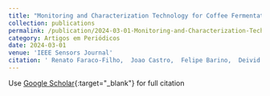 ```yaml
---
title: "Monitoring and Characterization Technology for Coffee Fermentation Aromas: A Data-Driven Approach"
collection: publications
permalink: /publication/2024-03-01-Monitoring-and-Characterization-Technology-for-Coffee-Fermentation-Aromas-A-Data-Driven-Approach
category: Artigos em Periódicos
date: 2024-03-01
venue: 'IEEE Sensors Journal'
citation: ' Renato Faraco-Filho,  Joao Castro,  Felipe Barino,  Deivid Campos,  Alexandre Santos, &quot;Monitoring and Characterization Technology for Coffee Fermentation Aromas: A Data-Driven Approach.&quot; IEEE Sensors Journal, 2024.'
---
```

Use [Google Scholar](https://scholar.google.com/scholar?q=Monitoring+and+Characterization+Technology+for+Coffee+Fermentation+Aromas:+A+Data+Driven+Approach){:target="_blank"} for full citation